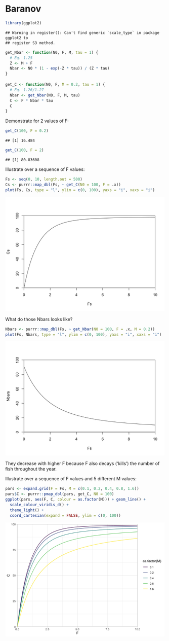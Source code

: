 Baranov
================

``` r
library(ggplot2)
```

    ## Warning in register(): Can't find generic `scale_type` in package ggplot2 to
    ## register S3 method.

``` r
get_Nbar <- function(N0, F, M, tau = 1) {
  # Eq. 1.25
  Z <- M + F
  Nbar <- N0 * (1 - exp(-Z * tau)) / (Z * tau)
}

get_C <- function(N0, F, M = 0.2, tau = 1) {
  # Eq. 1.26/1.27
  Nbar <- get_Nbar(N0, F, M, tau)
  C <- F * Nbar * tau
  C
}
```

Demonstrate for 2 values of F:

``` r
get_C(100, F = 0.2)
```

    ## [1] 16.484

``` r
get_C(100, F = 2)
```

    ## [1] 80.83608

Illustrate over a sequence of F values:

``` r
Fs <- seq(0, 10, length.out = 500)
Cs <- purrr::map_dbl(Fs, ~ get_C(N0 = 100, F = .x))
plot(Fs, Cs, type = "l", ylim = c(0, 100), yaxs = "i", xaxs = "i")
```

![](baranov_files/figure-gfm/unnamed-chunk-4-1.png)<!-- -->

What do those Nbars looks like?

``` r
Nbars <- purrr::map_dbl(Fs, ~ get_Nbar(N0 = 100, F = .x, M = 0.2))
plot(Fs, Nbars, type = "l", ylim = c(0, 100), yaxs = "i", xaxs = "i")
```

![](baranov_files/figure-gfm/unnamed-chunk-5-1.png)<!-- -->

They decrease with higher F because F also decays (‘kills’) the number
of fish throughout the year.

Illustrate over a sequence of F values and 5 different M values:

``` r
pars <- expand.grid(F = Fs, M = c(0.1, 0.2, 0.4, 0.8, 1.6))
pars$C <- purrr::pmap_dbl(pars, get_C, N0 = 100)
ggplot(pars, aes(F, C, colour = as.factor(M))) + geom_line() +
  scale_colour_viridis_d() +
  theme_light() +
  coord_cartesian(expand = FALSE, ylim = c(0, 100))
```

![](baranov_files/figure-gfm/unnamed-chunk-6-1.png)<!-- -->
